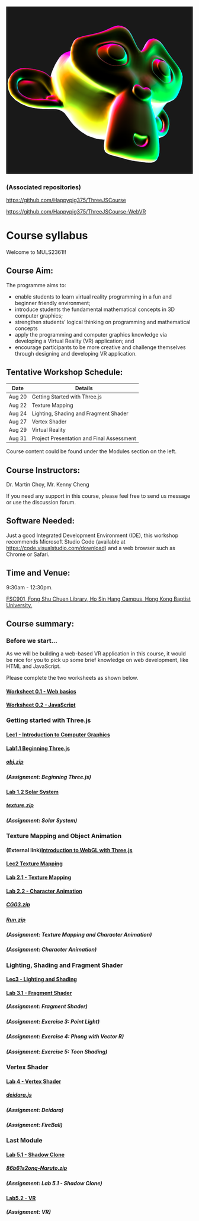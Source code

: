 ![Icon](course_image/Screen%20Shot%202018-04-17%20at%207.22.04%20PM.png)

### (Associated repositories)

https://github.com/Happypig375/ThreeJSCourse

https://github.com/Happypig375/ThreeJSCourse-WebVR

# Course syllabus

Welcome to MULS2361!!

## Course Aim:

The programme aims to:

- enable students to learn virtual reality programming in a fun and beginner friendly environment;
- introduce students the fundamental mathematical concepts in 3D computer graphics;
- strengthen students’ logical thinking on programming and mathematical concepts
- apply the programming and computer graphics knowledge via developing a Virtual Reality (VR) application; and
- encourage participants to be more creative and challenge themselves through designing and developing VR application.
## Tentative Workshop Schedule:

Date|Details
----|-------
Aug 20|Getting Started with Three.js
Aug 22|Texture Mapping
Aug 24|Lighting, Shading and Fragment Shader
Aug 27|Vertex Shader
Aug 29|Virtual Reality
Aug 31|Project Presentation and Final Assessment

Course content could be found under the Modules section on the left.

## Course Instructors:

Dr. Martin Choy, Mr. Kenny Cheng

If you need any support in this course, please feel free to send us message or use the discussion forum.

## Software Needed:

Just a good Integrated Development Environment (IDE), this workshop recommends Microsoft Studio Code (available at https://code.visualstudio.com/download) and a web browser such as Chrome or Safari.

## Time and Venue:

9:30am - 12:30pm.

[FSC901, Fong Shu Chuen Library, Ho Sin Hang Campus, Hong Kong Baptist University.](https://maps.google.com/maps?q=fong%20Shu%20Chuen%20library&t=&z=17&ie=UTF8&iwloc=&output=notembed)

## Course summary:
 
###  Before we start...
As we will be building a web-based VR application in this course, it would be nice for you to pick up some brief knowledge on web development, like HTML and JavaScript.

Please complete the two worksheets as shown below.
#### [Worksheet 0.1 - Web basics](WS%200.1%20-%20Web%20basics.html)
#### [Worksheet 0.2 - JavaScript](WS%200.2%20-%20JavaScript.html)

### Getting started with Three.js
#### [Lec1 - Introduction to Computer Graphics](MUSL2361%20-%20Lec1.pdf)
#### [Lab1.1 Beginning Three.js](MUSL2361%20-%20Lab1.1-1.html)
##### [obj.zip](obj.zip)
##### (Assignment: Beginning Three.js)
#### [Lab 1.2 Solar System](MUSL2361%20-%20Lab%201.2.html)
##### [texture.zip](texture.zip)
##### (Assignment: Solar System)

### Texture Mapping and Object Animation
#### (External link)[Introduction to WebGL with Three.js](http://davidscottlyons.com/threejs-intro/)
#### [Lec2 Texture Mapping](MUSL2361%20-%20Lec2.pdf)
#### [Lab 2.1 - Texture Mapping](MUSL2361%20-%20Lab%202.1.html)
#### [Lab 2.2 - Character Animation](MUSL2361%20-%20Lab%202.2-3.html)
##### [CG03.zip](CG03.zip)
##### [Run.zip](Run.zip)
##### (Assignment: Texture Mapping and Character Animation)
##### (Assignment: Character Animation)

### Lighting, Shading and Fragment Shader
#### [Lec3 - Lighting and Shading](MUSL2361%20-%20Lec3-1.pdf)
#### [Lab 3.1 - Fragment Shader](MUSL2361%20-%20Lab%203.1.html)
##### (Assignment: Fragment Shader)
##### (Assignment: Exercise 3: Point Light)
##### (Assignment: Exercise 4: Phong with Vector R)
##### (Assignment: Exercise 5: Toon Shading)

### Vertex Shader
#### [Lab 4 - Vertex Shader](MUSL2361%20-%20Lab%204.html)
##### [deidara.js](deidara.js)
##### (Assignment: Deidara)
##### (Assignment: FireBall)

### Last Module
#### [Lab 5.1 - Shadow Clone](MUSL2361%20-%20Lab05.1-2.html)
##### [86b61s2onq-Naruto.zip](86b61s2onq-Naruto.zip)
##### (Assignment: Lab 5.1 - Shadow Clone)
#### [Lab5.2 - VR](MUSL2361%20-%20Lab5.2.html)
##### (Assignment: VR)
